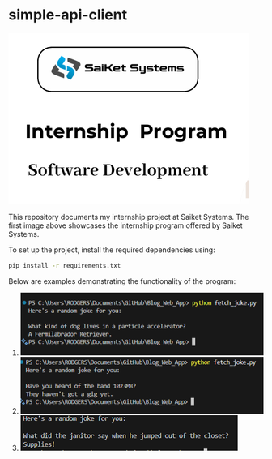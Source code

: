 # simple-api-client

![Saiket Systems Internship Program](images/saiket.png)

This repository documents my internship project at Saiket Systems. The first image above showcases the internship program offered by Saiket Systems.

To set up the project, install the required dependencies using:

```bash
pip install -r requirements.txt
```

Below are examples demonstrating the functionality of the program:

1. ![Program Example 1](images/image.png)
2. ![Program Example 2](images/image1.png)
3. ![Program Example 3](images/image2.png)
